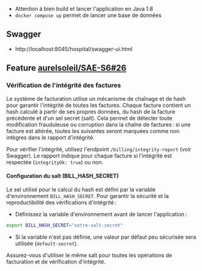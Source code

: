 - Attention à bien build et lancer l'application en Java 1.8
- `docker compose up` permet de lancer une base de données

## Swagger
- http://localhost:8045/hospital/swagger-ui.html

## Feature [aurelsoleil/SAE-S6#26](https://github.com/aurelsoleil/SAE-S6/issues/26)

### Vérification de l'intégrité des factures

Le système de facturation utilise un mécanisme de chaînage et de hash pour garantir l'intégrité de toutes les factures. Chaque facture contient un hash calculé à partir de ses propres données, du hash de la facture précédente et d'un sel secret (salt). Cela permet de détecter toute modification frauduleuse ou corruption dans la chaîne de factures : si une facture est altérée, toutes les suivantes seront marquées comme non intègres dans le rapport d'intégrité.

Pour vérifier l'intégrité, utilisez l'endpoint `/billing/integrity-report` (voir Swagger). Le rapport indique pour chaque facture si l'intégrité est respectée (`integrityOk: true`) ou non.

#### Configuration du salt (BILL_HASH_SECRET)

Le sel utilisé pour le calcul du hash est défini par la variable d'environnement `BILL_HASH_SECRET`. Pour garantir la sécurité et la reproductibilité des vérifications d'intégrité :

- Définissez la variable d'environnement avant de lancer l'application :

```bash
export BILL_HASH_SECRET="votre-salt-secret"
```

- Si la variable n'est pas définie, une valeur par défaut peu sécurisée sera utilisée (`default-secret`).

Assurez-vous d'utiliser le même salt pour toutes les opérations de facturation et de vérification d'intégrité.

